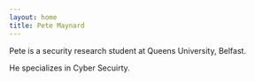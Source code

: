 ```yaml
---
layout: home
title: Pete Maynard
---
```

Pete is a security research student at Queens University, Belfast.

He specializes in Cyber Secuirty.